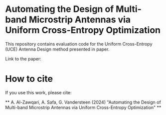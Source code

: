 # Automating the Design of Multi-band Microstrip Antennas via Uniform Cross-Entropy Optimization
This repository contains evaluation code for the Uniform Cross-Entropy (UCE) Antenna Design method presented in paper.

Link to the paper: 

# How to cite

If you use this work, please cite:

** A. Al-Zawqari, A. Safa, G. Vandersteen (2024) "Automating the Design of Multi-band Microstrip Antennas via Uniform Cross-Entropy Optimization" **






